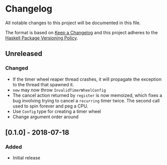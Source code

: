 # Changelog

All notable changes to this project will be documented in this file.

The format is based on [Keep a Changelog](http://keepachangelog.com/)
and this project adheres to the [Haskell Package Versioning Policy](https://pvp.haskell.org/).

## Unreleased
### Changed
- If the timer wheel reaper thread crashes, it will propagate the exception to
the thread that spawned it.
- `new` may now throw `InvalidTimerWheelConfig`
- The cancel action returned by `register` is now memoized, which fixes a bug
involving trying to cancel a `recurring` timer twice. The second call used to
spin forever and peg a CPU.
- Use `Config` type for creating a timer wheel
- Change argument order around

## [0.1.0] - 2018-07-18

### Added
- Initial release
